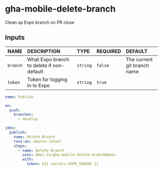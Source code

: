 # gha-mobile-delete-branch

Clean up Expo branch on PR close

## Inputs

| NAME     | DESCRIPTION                               | TYPE      | REQUIRED | DEFAULT                     |
|:---------|:------------------------------------------|:----------|:---------|:----------------------------|
| `branch` | What Expo branch to delete if non-default | `string`  | `false`  | The current git branch name |
| `token`  | Token for logging in to Expo              | `string`  | `true`   |                             |

```yaml
name: Publish

on:
  push:
    branches:
      - develop

jobs:
  publish:
    name: Delete Branch
    runs-on: ubuntu-latest
    steps:
      - name: Delete Branch
        uses: dmsi-io/gha-mobile-delete-branch@main
        with:
          token: ${{ secrets.EXPO_TOKENS }}
```
